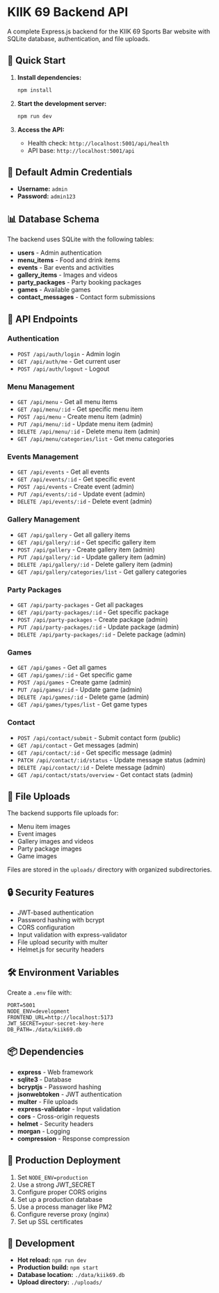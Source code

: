 # KIIK 69 Backend API

A complete Express.js backend for the KIIK 69 Sports Bar website with SQLite database, authentication, and file uploads.

## 🚀 Quick Start

1. **Install dependencies:**
   ```bash
   npm install
   ```

2. **Start the development server:**
   ```bash
   npm run dev
   ```

3. **Access the API:**
   - Health check: `http://localhost:5001/api/health`
   - API base: `http://localhost:5001/api`

## 🔑 Default Admin Credentials

- **Username:** `admin`
- **Password:** `admin123`

## 📊 Database Schema

The backend uses SQLite with the following tables:

- **users** - Admin authentication
- **menu_items** - Food and drink items
- **events** - Bar events and activities
- **gallery_items** - Images and videos
- **party_packages** - Party booking packages
- **games** - Available games
- **contact_messages** - Contact form submissions

## 🔌 API Endpoints

### Authentication
- `POST /api/auth/login` - Admin login
- `GET /api/auth/me` - Get current user
- `POST /api/auth/logout` - Logout

### Menu Management
- `GET /api/menu` - Get all menu items
- `GET /api/menu/:id` - Get specific menu item
- `POST /api/menu` - Create menu item (admin)
- `PUT /api/menu/:id` - Update menu item (admin)
- `DELETE /api/menu/:id` - Delete menu item (admin)
- `GET /api/menu/categories/list` - Get menu categories

### Events Management
- `GET /api/events` - Get all events
- `GET /api/events/:id` - Get specific event
- `POST /api/events` - Create event (admin)
- `PUT /api/events/:id` - Update event (admin)
- `DELETE /api/events/:id` - Delete event (admin)

### Gallery Management
- `GET /api/gallery` - Get all gallery items
- `GET /api/gallery/:id` - Get specific gallery item
- `POST /api/gallery` - Create gallery item (admin)
- `PUT /api/gallery/:id` - Update gallery item (admin)
- `DELETE /api/gallery/:id` - Delete gallery item (admin)
- `GET /api/gallery/categories/list` - Get gallery categories

### Party Packages
- `GET /api/party-packages` - Get all packages
- `GET /api/party-packages/:id` - Get specific package
- `POST /api/party-packages` - Create package (admin)
- `PUT /api/party-packages/:id` - Update package (admin)
- `DELETE /api/party-packages/:id` - Delete package (admin)

### Games
- `GET /api/games` - Get all games
- `GET /api/games/:id` - Get specific game
- `POST /api/games` - Create game (admin)
- `PUT /api/games/:id` - Update game (admin)
- `DELETE /api/games/:id` - Delete game (admin)
- `GET /api/games/types/list` - Get game types

### Contact
- `POST /api/contact/submit` - Submit contact form (public)
- `GET /api/contact` - Get messages (admin)
- `GET /api/contact/:id` - Get specific message (admin)
- `PATCH /api/contact/:id/status` - Update message status (admin)
- `DELETE /api/contact/:id` - Delete message (admin)
- `GET /api/contact/stats/overview` - Get contact stats (admin)

## 📁 File Uploads

The backend supports file uploads for:
- Menu item images
- Event images
- Gallery images and videos
- Party package images
- Game images

Files are stored in the `uploads/` directory with organized subdirectories.

## 🔒 Security Features

- JWT-based authentication
- Password hashing with bcrypt
- CORS configuration
- Input validation with express-validator
- File upload security with multer
- Helmet.js for security headers

## 🛠️ Environment Variables

Create a `.env` file with:

```env
PORT=5001
NODE_ENV=development
FRONTEND_URL=http://localhost:5173
JWT_SECRET=your-secret-key-here
DB_PATH=./data/kiik69.db
```

## 📦 Dependencies

- **express** - Web framework
- **sqlite3** - Database
- **bcryptjs** - Password hashing
- **jsonwebtoken** - JWT authentication
- **multer** - File uploads
- **express-validator** - Input validation
- **cors** - Cross-origin requests
- **helmet** - Security headers
- **morgan** - Logging
- **compression** - Response compression

## 🚀 Production Deployment

1. Set `NODE_ENV=production`
2. Use a strong JWT_SECRET
3. Configure proper CORS origins
4. Set up a production database
5. Use a process manager like PM2
6. Configure reverse proxy (nginx)
7. Set up SSL certificates

## 🔧 Development

- **Hot reload:** `npm run dev`
- **Production build:** `npm start`
- **Database location:** `./data/kiik69.db`
- **Upload directory:** `./uploads/` 